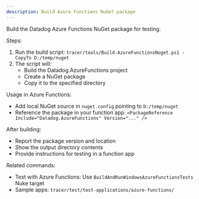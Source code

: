 ```yaml
---
description: Build Azure Functions NuGet package
---
```


Build the Datadog Azure Functions NuGet package for testing.

Steps:
1. Run the build script: `tracer/tools/Build-AzureFunctionsNuget.ps1 -CopyTo D:/temp/nuget`
2. The script will:
   - Build the Datadog.AzureFunctions project
   - Create a NuGet package
   - Copy it to the specified directory

Usage in Azure Functions:
- Add local NuGet source in `nuget.config` pointing to `D:/temp/nuget`
- Reference the package in your function app: `<PackageReference Include="Datadog.AzureFunctions" Version="..." />`

After building:
- Report the package version and location
- Show the output directory contents
- Provide instructions for testing in a function app

Related commands:
- Test with Azure Functions: Use `BuildAndRunWindowsAzureFunctionsTests` Nuke target
- Sample apps: `tracer/test/test-applications/azure-functions/`
